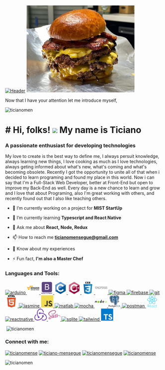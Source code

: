 
[![Header](https://media.giphy.com/media/yoJC2A59OCZHs1LXvW/giphy.gif "Header")](https://some-url.dev/)
<img src="https://raw.githubusercontent.com/ticianomen/ticianomen/main/burger.jpg" height=280px>

Now that I have your attention let me introduce myself,

<p align="left"> <img src="https://komarev.com/ghpvc/?username=ticianomen&label=Profile%20views&color=0e75b6&style=flat" alt="ticianomen" /> </p>
 <h1># Hi, folks! <img src="https://raw.githubusercontent.com/MartinHeinz/MartinHeinz/master/wave.gif" width="30px"> My name is Ticiano </h1>

<h3 align="left">A passionate enthusiast for developing technologies</h3>
<p>My love to create is the best way to define me, I always persuit knowledge, always learning new things, I love cooking as much as I love technologies, always geting informed about what's new, what's coming and what's becoming obsolete. Recently I got the opportunity to unite all of that when i decided to learn programing and found my place in this world. Now i can say that I'm a Full-Stack Web Developer, better at Front-End but open to improve my Back-End as well. Every day is a new chance to learn and grow and I love that about Programing, also I'm great working with others, and recently found out that I also like teaching others. </p>


- 🔭 I’m currently working on a project for **MIST StartUp**

- 🌱 I’m currently learning **Typescript and React Native**

- 💬 Ask me about **React, Node, Redux**

- 📫 How to reach me **ticianomensegue@gmail.com**

- 📄 <a ref="https://drive.google.com/file/d/1cCOZbsg3uvwCDTFSq8r_fbK6mNimguy_/view?usp=sharing"> Know about my experiences</a> 

- ⚡ Fun fact, **I'm also a Master Chef**



<h3 align="left">Languages and Tools:</h3>
<p align="left"> <a href="https://www.arduino.cc/" target="_blank"> <img src="https://cdn.worldvectorlogo.com/logos/arduino-1.svg" alt="arduino" width="40" height="40"/> </a> <a href="https://aws.amazon.com" target="_blank"> <img src="https://raw.githubusercontent.com/devicons/devicon/master/icons/amazonwebservices/amazonwebservices-original-wordmark.svg" alt="aws" width="40" height="40"/> </a> <a href="https://getbootstrap.com" target="_blank"> <img src="https://raw.githubusercontent.com/devicons/devicon/master/icons/bootstrap/bootstrap-plain-wordmark.svg" alt="bootstrap" width="40" height="40"/> </a> <a href="https://www.cprogramming.com/" target="_blank"> <img src="https://raw.githubusercontent.com/devicons/devicon/master/icons/c/c-original.svg" alt="c" width="40" height="40"/> </a> <a href="https://www.w3schools.com/cpp/" target="_blank"> <img src="https://raw.githubusercontent.com/devicons/devicon/master/icons/cplusplus/cplusplus-original.svg" alt="cplusplus" width="40" height="40"/> </a> <a href="https://www.w3schools.com/css/" target="_blank"> <img src="https://raw.githubusercontent.com/devicons/devicon/master/icons/css3/css3-original-wordmark.svg" alt="css3" width="40" height="40"/> </a> <a href="https://expressjs.com" target="_blank"> <img src="https://raw.githubusercontent.com/devicons/devicon/master/icons/express/express-original-wordmark.svg" alt="express" width="40" height="40"/> </a> <a href="https://www.figma.com/" target="_blank"> <img src="https://www.vectorlogo.zone/logos/figma/figma-icon.svg" alt="figma" width="40" height="40"/> </a> <a href="https://firebase.google.com/" target="_blank"> <img src="https://www.vectorlogo.zone/logos/firebase/firebase-icon.svg" alt="firebase" width="40" height="40"/> </a> <a href="https://git-scm.com/" target="_blank"> <img src="https://www.vectorlogo.zone/logos/git-scm/git-scm-icon.svg" alt="git" width="40" height="40"/> </a> <a href="https://www.w3.org/html/" target="_blank"> <img src="https://raw.githubusercontent.com/devicons/devicon/master/icons/html5/html5-original-wordmark.svg" alt="html5" width="40" height="40"/> </a> <a href="https://jasmine.github.io/" target="_blank"> <img src="https://www.vectorlogo.zone/logos/jasmine/jasmine-icon.svg" alt="jasmine" width="40" height="40"/> </a> <a href="https://developer.mozilla.org/en-US/docs/Web/JavaScript" target="_blank"> <img src="https://raw.githubusercontent.com/devicons/devicon/master/icons/javascript/javascript-original.svg" alt="javascript" width="40" height="40"/> </a> <a href="https://www.mathworks.com/" target="_blank"> <img src="https://upload.wikimedia.org/wikipedia/commons/2/21/Matlab_Logo.png" alt="matlab" width="40" height="40"/> </a> <a href="https://mochajs.org" target="_blank"> <img src="https://www.vectorlogo.zone/logos/mochajs/mochajs-icon.svg" alt="mocha" width="40" height="40"/> </a> <a href="https://nodejs.org" target="_blank"> <img src="https://raw.githubusercontent.com/devicons/devicon/master/icons/nodejs/nodejs-original-wordmark.svg" alt="nodejs" width="40" height="40"/> </a> <a href="https://www.postgresql.org" target="_blank"> <img src="https://raw.githubusercontent.com/devicons/devicon/master/icons/postgresql/postgresql-original-wordmark.svg" alt="postgresql" width="40" height="40"/> </a> <a href="https://postman.com" target="_blank"> <img src="https://www.vectorlogo.zone/logos/getpostman/getpostman-icon.svg" alt="postman" width="40" height="40"/> </a> <a href="https://reactjs.org/" target="_blank"> <img src="https://raw.githubusercontent.com/devicons/devicon/master/icons/react/react-original-wordmark.svg" alt="react" width="40" height="40"/> </a> <a href="https://reactnative.dev/" target="_blank"> <img src="https://reactnative.dev/img/header_logo.svg" alt="reactnative" width="40" height="40"/> </a> <a href="https://redux.js.org" target="_blank"> <img src="https://raw.githubusercontent.com/devicons/devicon/master/icons/redux/redux-original.svg" alt="redux" width="40" height="40"/> </a> <a href="https://sass-lang.com" target="_blank"> <img src="https://raw.githubusercontent.com/devicons/devicon/master/icons/sass/sass-original.svg" alt="sass" width="40" height="40"/> </a> <a href="https://www.sqlite.org/" target="_blank"> <img src="https://www.vectorlogo.zone/logos/sqlite/sqlite-icon.svg" alt="sqlite" width="40" height="40"/> </a> <a href="https://tailwindcss.com/" target="_blank"> <img src="https://www.vectorlogo.zone/logos/tailwindcss/tailwindcss-icon.svg" alt="tailwind" width="40" height="40"/> </a> <a href="https://www.typescriptlang.org/" target="_blank"> <img src="https://raw.githubusercontent.com/devicons/devicon/master/icons/typescript/typescript-original.svg" alt="typescript" width="40" height="40"/> </a> </p>
<div styles={{display: "flex", flexDirection:"row"}}>
 <div>
<p>&nbsp;<img align="letf" src="https://github-readme-stats.vercel.app/api?username=ticianomen&show_icons=true&locale=en" alt="ticianomen" /></p>
    </div>
 <div styles={{display:"flex", flexDirection="column"}}>
  <div>
  <h3 align="left">Connect with me:</h3>

<a href="https://twitter.com/ticianomense" target="blank"><img align="center" src="https://raw.githubusercontent.com/rahuldkjain/github-profile-readme-generator/master/src/images/icons/Social/twitter.svg" alt="ticianomense" height="30" width="40" /></a>
<a href="https://linkedin.com/in/ticiano-mensegue" target="blank"><img align="center" src="https://raw.githubusercontent.com/rahuldkjain/github-profile-readme-generator/master/src/images/icons/Social/linked-in-alt.svg" alt="ticiano-mensegue" height="30" width="40" /></a>
<a href="https://fb.com/ticianomensegue" target="blank"><img align="center" src="https://raw.githubusercontent.com/rahuldkjain/github-profile-readme-generator/master/src/images/icons/Social/facebook.svg" alt="ticianomensegue" height="30" width="40" /></a>
<a href="https://instagram.com/ticianomense" target="blank"><img align="center" src="https://raw.githubusercontent.com/rahuldkjain/github-profile-readme-generator/master/src/images/icons/Social/instagram.svg" alt="ticianomense" height="30" width="40" /></a>

  </div>
  <div>
 <img align="left" src="https://github-readme-stats.vercel.app/api/top-langs?username=ticianomen&show_icons=true&locale=en&layout=compact" alt="ticianomen" />
 </div>
  </div>
</div>





